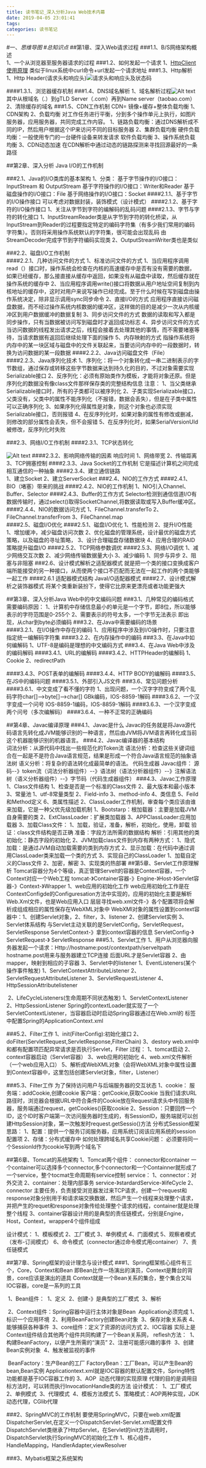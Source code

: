 ```yaml
---
title: 读书笔记_深入分析Java Web技术内幕
date: 2019-04-05 23:01:41
tags:
categories: 读书笔记
---
```


#一、*思维导图*
#*总知识点*
##第1章、深入Web请求过程
###1.1、B/S网络架构概述		
		1、一个从浏览器至服务器请求的过程
###1.2、如何发起一个请求
		1、[HttpClient使用原理](https://www.ibm.com/developerworks/cn/opensource/os-httpclient/index.html)
			类似于linux系统中curl命令+url发起一个请求地址
###1.3、Http解析
		1、Http Header(请求头和响应头)![请求头和响应头及状态码](./微信图片_20180920214607.jpg)
		 
####1.3.1、浏览器缓存机制
###1.4、DNS域名解析
		1、域名解析过程![Alt text](./微信图片_20180920220357.jpg)
			其中从根域名（.）到gTLD Server（.com）再到Name server（taobao.com）
		2、清除缓存的域名 
###1.5、CDN工作机制 
		CDN= 镜像+缓存+整体负载均衡
		1、CDN架构
		2、负载均衡
			对工作任务进行平衡，分到多个操作单元上执行，如图片服务器，应用服务器，共同完成工作内容。
			1、链路负载均衡：通过DNS解析成不同的IP，然后用户根据这个IP来访问不同的目标服务器
			2、集群负载均衡
				硬件负载均衡：一般使用专门的一台硬件设备来转发请求
				软件负载均衡
			3、操作系统负载均衡
		3、CDN动态加速
			在CDN解析中通过动态的链路探测来寻找回源最好的一条路径




##第2章、深入分析 Java I/O的工作机制
			
###2.1、Java的I/O类库的基本架构
		1、分类：
		基于字节操作的I/O接口：InputStream 和 OutputStream
		基于字符操作的I/O接口：Writer和Reader
		基于磁盘操作的I/O接口：File
		基于网络操作的I/O接口：Socket
####2.1.1、基于字节的I/O操作接口
			可以考虑对数据封装，装饰模式（设计模式）
####2.1.2、基于字符的I/O操作接口
		1、关注从字节到字符的编解码的乱码问题
####2.1.3、字节与字符的转化接口
		1、InputStreamReader类是从字节到字符的转化桥梁，从InputStream到Reader的过程要指定特定的编码字符集（有多少我们常用的编码字符集）。否则将采用操作系统默认的字符集，很可能会出现乱码  由StreamDecoder完成字节到字符编码实现类
		2、OutputStreamWriter类也是类似
	
###2.2、磁盘I/O工作机制	
####2.2.1、几种访问文件的方式
		1、标准访问文件的方式
			1、当应用程序调用read（）接口时，操作系统会检查在内核的高速缓存中是否有没有需要的数据，如果已经缓存，那么接直接从缓存中返回，如果没有从磁盘中读取，然后缓存就在操作系统的缓存中
			2、当应用程序调用write()接口将数据从用户地址空间复制到内核地址的缓存中，这时对用户来说写操作已经完成。至于什么时候在写到磁盘由操作系统决定，除非显示调用sync同步命令
		2、直接I/O的方式
			应用程序直接访问磁盘数据，而不经过操作系统内核数据的缓冲区，这样做的目的是减少一次从内核缓冲区到用户数据缓冲的数据复制
		3、同步访问文件的方式
			数据的读取和写入都是同步操作，只有当数据被访问写到磁盘时才返回成功标志
		4、异步访问文件的方式
			当访问数据的线程发出请求之后，线程会接着去处理其他的事情，而不需要堵塞等待，当请求数据有返回后继续处理下面的操作
		5、内存映射的方式
			指操作系统将内存中的某一块区域与磁盘中的文件关联起来，当要访问内存中的一段数据时，转换为访问数据的某一段数据
####2.2.2、Java访问磁盘文件（File）
####2.2.3、Java序列化技术
		1、序列化：将一个对象转化成一串二进制表示的字节数组，通过保存或转移这些字节数据来达到持久化的目的，不过对象需要实现Serializable接口
		2、反序列化：必须有原始类作为模板，才能将对象还原。但是序列化的数据没有像class文件那样保存类的完整结构信息
		注意：
			1、当父类继承Serializable接口时，所有的子类都可以被序列化
			2、子类实现Serializable接口，父类没有，父类中的属性不能序列化（不报错，数据会丢失），但是在子类中属性可以正确序列化
			3、如果序列化得属性是对象，则这个对象也必须实现Serializable接口，否则报错
			4、在反序列化时，如果对象的属性有修改或删减，则修改的部分属性会丢失，但不会报错
			5、在反序列化时，如果SerialVersionUId被修改，反序列化时失败
	
###2.3、网络I/O工作机制
####2.3.1、TCP状态转化
		

![Alt text](./微信图片_20181008222723.jpg)
####2.3.2、影响网络传输的因素
		响应时间
		1、网络带宽
		2、传输距离
		3、TCP拥塞控制
####2.3.3、Java Socket的工作机制
		它是描述计算机之间完成相互通信的一种抽象
####2.3.4、建立通信链路	
		1、建立Socket
		2、建立ServerSocket
###2.4、NIO的工作方式
####2.4.1、BIO（堵塞）带来的挑战
####2.4.2、NIO的工作机制
			1、NIO引入Channel、Buffer、Selector 
####2.4.3、Buffer的工作方式
		Selector检测到通信信道I/O有数据传输时，通过select()取得SocketChannel,将数据读取或写入Buffer缓冲区。
####2.4.4、NIO的数据访问方式
		1、FileChannel.transferTo
		2、FileChannel.transferFrom
		3、FileChannel.map	
####2.5、磁盘I/O优化
####2.5.1、磁盘I/O优化
		1、性能检测
		2、提升I/O性能
			1、增加缓冲，减少磁盘访问次数
			2、优化磁盘的管理系统，设计最优的磁盘方式策略，以及磁盘的寻址策略，
			3、设计合理磁盘存储数据块
			4、应用合理的RAID策略提升磁盘I/O
####2.5.2、TCP网络参数调优
####2.5.3、网络I/O调优
		1、减少网络交互次数
		2、减少网络传输数据量大小
		3、减少编码
			1、同步与异步
			2、阻塞与非阻塞
###2.6、设计模式解析之适配器模式
		就是把一个类的接口变换成客户端所能接受的另一种接口，从而使两个接口不匹配而无法在一起工作的两个类能够一起工作
####2.6.1 适配器模式结构 
		JavaI/O适配器模式
####2.7、设计模式解析之装饰器模式
		将某个类重新装扮下，使得它比原来更漂亮或者功能更强大


##第3章、深入分析Java Web中的中文编码问题
###3.1、几种常见的编码格式
		需要编码原因：
			1、计算机中存储信息最小的单元是一个字节，即8位，所以能够表示的字符范围是0-255个
			2、需要表示的符号太多，一个字节无法表示
		即出现，从char到byte必须编码
###3.2、在Java中需要编码的场景	
####3.2.1、在I/O操作中存在的编码
		1、应用程序中涉及到I/O操作时，只要注意指定统一编解码字符集
####3.2.2、在内存操作中的编码	
###3.3、在Java中如何编解码
		1、UTF-8是编码是理想的中文编码方式
###3.4、在Java Web中涉及的编码解码
####3.4.1、URL的编解码
####3.4.2、HTTPHeader的编解码
		1、Cookie
		2、redirectPath
		
####3.4.3、POST表单的编解码
####3.4.4、HTTP BODY的编解码
####3.5、在JS中的编码问题
####3.5.1、外部引入JS文件
###3.6、常见问题分析
####3.6.1、中文变成了看不懂的字符
		1、出现问题，一个汉字字符变成了两个乱码字符char[]-->byte[]-->char[]
			GBk编码，IOS-8859-1解码
####3.6.2、一个汉字变成一个问号
			IOS-8859-1编码，IOS-8859-1解码
####3.6.3、一个汉字变成两个问号（多次编解码）
####3.6.4、一种不正常的正确编码



##第4章、Javac编译原理
###4.1、Javac是什么
		Javac的任务就是将Java源代码语言先转化成JVM能够识别的一种语言，然后由JVM将JVM语言再转化成当前这个机器能够识别的机器语言。
###4.2、Javac编译器的基本结构	
		词法分析：从源代码中找出一些规范化的Token流
		语法分析：检查这些关键词组合在一起是不是符合Java语言规范，结果是形成一个符合Java语言规范的抽象语法树
		语义分析：将复杂的语法转化成最简单的语法。
		代码生成器
	Javac组件：
		源码--》token流（词法分析器组件）--》语法树（语法分析器组件）--》注解语法树（语义分析器组件）--》字节码（代码生成器组件）
###4.3、Javac工作原理
	1、Class文件结构
		1、检查是否是一个标准的Class文件
		2、最大版本和最小版本
		3、常量池
			1、utf-8常量类型
			2、Field-info
			3、method-info
		4、类信息
		5、Feild和Method定义
		6、类属性描述
	2、ClassLoader工作机制，审查每个类应该由谁来加载，它是一种父优先级加载机制
		1、Bootstarp：根加载器：主要是加载JVM自身需要的类
		2、ExtClassLoader：扩展类加载器
		3、APPClassLoader:应用加载器
	3、加载Class文件：
		1、加载，验证，准备，解析，初始化，使用，卸载
			验证：class文件结构是否正确
			准备：字段方法所需的数据结构
			解析：引用其他的类
			初始化：静态字段的初始化
		2、JVM加载class文件到内存有两种方式：
			1、隐式加载：是通过JVM自动加载需要的类到内存方式
			2、显示加载：在代码中通过调用ClassLoader类来加载一个类的方式
		3、实现自己的ClassLoader
			1、加载自定义的Class文件
			2、加密，解密
			3、实现类的热部署
##第5章、Servlet工作原理解析
	Tomcat容器分为4个等级，真正管理Servelt的容器是Context容器，一个Context对应一个Web工程
	tomcat-》Container容器-》Engine-》Host-》Servlet容器-》Context-》Wrapper
	1、web应用的初始化工作
		web应用初始化工作是在ContextConfigde的Configuresation方法中实现的，应用的初始化主要是解析Web.Xml文件，也是Web应用入口
		层层寻找web.xml文件-》各个配置项将会解析成组成相应的属性保存在WebXML对象中
		WebXMl对象的属性设置到context容器中：1、创建Servlet对象，2、filter，3、listener
	2、创建Servlet实例
	3、Servlet体系结构
		与Servlet主动关联的是ServletConfig，ServletRequest，ServletResponse
		ServletContext-》拿到context容器的信息
		ServletConfig-》
		ServletRequest-》
		ServletResponse
###5.1、Servlet工作
	1、用户从浏览器向服务器发起一个请求：Http://hostname:post/contextpath/serveltpath
		hostname.post用来与服务器建立TCP连接
		后面URL才是Servlet容器
	2、由mapper，映射到相应的子容器
	3、Servlet中的listener
		1、EventListeners(某个操作事件触发)
			1、ServletContextAttributeListener
			2、ServletRequestAttributeListener
			3、ServletRequestListener
			4、HttpSessionAttributelistener

​	2、LifeCycleListeners(生命周期不同状态触发)
​		1、ServletContextListener
​		2、HttpSessionListener
​	Spring的contextLoader就实现了一个ServletContextListener，当容器启动时启动Spring容器
​	通过在Web.xml的<context-param> 标签中配置Spring的ApplicationContext.xml


###5.2、Filter工作
	1、init(FilterConfig):初始化接口
	2、doFilter(ServletRequest,ServletResponse,FilterChain)
	3、destory
	web.xml中<servlet-mapping>和<filter-mapping>都有<url-pattern>配置项匹配异常请求是否执行Servlet，Filter
	过程：
		1、tomcat启动
		2、context容器启动（Servlet容器）
		3、web应用的初始化
		4、web.xml文件解析（一个web应用入口）
		5、解析成WebXML对象（会将WebXML对象中属性设置到Context容器中，这里包括创建Servlet对象，filter，Listener）


###5.3、Filter工作
	为了保持访问用户与后端服务器的交互状态
	1、cookie：
		服务端：addCookie,创建cookie
		客户端：getCookie,获取Cookie
	当我们请求URL路径时，浏览器会根据URL中符合条件的Cookie放在Request请求头中传回服务器，服务端通过request，getCookies()获取cookie
	2、Session：只要回传一个ID，这个ID时客户端第一次访问服务器时生成的，有SessionID，服务端就可以创建HttpSession对象，第一次触发时request.getSessio()方法
	分布式Session框架
	思路：
		1、配置：提供一个服务订阅服务器，应用系统订阅该应用系统的session配置项
		2、存储：分布式缓存中	
	如何处理跨域名共享Cookie问题：
		必须要将同一个SessionId作为cookie写到两个域名下

##第6章、Tomcat的系统架构
	1、Tomcat两个组件：
		connector和container
		一个container可以选择多个connector,多个connector和一个Containner就形成了一个service，整个tocmat生命周期有service控制
		service：
			1、connector：对外交流
			2、container：处理内部事务
		service-》stardardService-》lifeCycle
	2、connector 主要任务，负责接受浏览器发过来TCP请求，创建一个request和response对象分别用于和请求端交换数据，然后产生一个线程来处理整个请求，并把产生的requet和response对象传给处理整个请求的线程，container就是处理整个线程
	3、container容器设计用的是典型的责任链模式，分别是Engine，Host，Context，wrapper4个组件组成
	

设计模式：
1、模板模式
2、工厂模式
3、单例模式
4、门面模式
5、观察者模式（发布-订阅模式）
6、命令模式（connector通过命令模式用container）
7、责任链模式

##第7章、Spring框架的设计理念与设计模式
###1、Spring框架核心组件有三个，Core，Context和Bean
		即Bean比作一场演出的演员，Context是舞台的背景，core应该是演出的道具
		Context就是一个Bean关系的集合，整个集合又叫IOC容器，core是一系列的工具

​	1、Bean组件：
​		1、定义
​		2、创建-》是典型的工厂模式
​		3、解析

​	2、Context组件：Spring容器中运行主体对象是Bean
​		Application必须完成
​			1、标识一个应用环境
​			2、利用BeanFactory创建Bean对象
​			3、保存对象关系表
​			4、能够捕获各种事件
​	3、core组件：定义了资源的访问方式
2、IOC容器
​	实际上是Context组件结合其他两个组件共同构建了一个Bean关系网，
​	reflesh方法：
​		1、构建BeanFactory，以便产生所需的“演员”
​		2、注册可能感兴趣的事件
​		3、创建Bean实例对象
​		4、触发被监视的事件

​	BeanFactory：生产Bean的工厂
​	FactoryBean：工厂Bean，可以产生Bean的bean,Bean实例
​	Applicationtext.xml就是IOC容器的默认配置文件，Spring特性功能都是基于IOC容器工作的
3、AOP
​	动态代理的实现原理
​	代理的目的是调用目标方法时，可以转而执行InvocationHandle类的方法
设计模式：
​	1、工厂模式
​	2、单例模式
​	3、代理模式
​	4、模板方法模式
​	5、策略模式：AOP两种实现，JDK动态代理，CGlib代理

###2、SpringMVC的工作机制
	要使用SpringMVC，只要在web.xml配置DispatcherServlet,在定义一个DispatchServlet-Servlet.xml配置文件
	DispatchServlet类继承了HttpServlet，在Servlet的init方法调用时，DispatchServlet执行SpringMVC的初始化工作
	1、核心组件，HandleMapping，HandlerAdapter,viewResolver


###3、Mybatis框架之系统架构